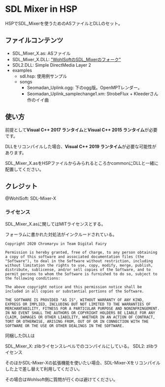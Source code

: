 # SDL Mixer in HSP

HSPでSDL_Mixerを使うためのASファイルとDLLのセット。

## ファイルコンテンツ

- SDL_Mixer_X.as: ASファイル
- SDL_Mixer_X.DLL: ["WohlSoftのSDL_Mixerのフォーク"](https://github.com/WohlSoft/SDL-Mixer-X)
- SDL2.DLL: Simple DirectMedia Layer 2
- examples
	- sdl.hsp: 使用例サンプル
	- songs
		- Seomadan_Uplink.ogg: 下のogg版。OpenMPTレンダー。
		- Seomadan_Uplink_samplechange1.xm: StrobeFlux + Kleederさん作のイイ曲

## 使い方

前提として**Visual C++ 2017 ランタイム**と**Visual C++ 2015 ランタイム**が必要です。

DLLをリコンパイルした場合、**Visual C++ 2019 ランタイム**が必要な可能性があります。

SDL_Mixer_X.asをHSPファイルからみられるところかcommonにDLLと一緒に配置してください。

## クレジット

@WohlSoft: SDL-Mixer-X

### ライセンス

SDL_Mixer_X.asに関してはMITライセンスとする。

フォーラムに書かれた対処法がインクルードされている。

```
Copyright 2020 Chromaryu in Team Digital Fairy

Permission is hereby granted, free of charge, to any person obtaining a copy of this software and associated documentation files (the "Software"), to deal in the Software without restriction, including without limitation the rights to use, copy, modify, merge, publish, distribute, sublicense, and/or sell copies of the Software, and to permit persons to whom the Software is furnished to do so, subject to the following conditions:

The above copyright notice and this permission notice shall be included in all copies or substantial portions of the Software.

THE SOFTWARE IS PROVIDED "AS IS", WITHOUT WARRANTY OF ANY KIND, EXPRESS OR IMPLIED, INCLUDING BUT NOT LIMITED TO THE WARRANTIES OF MERCHANTABILITY, FITNESS FOR A PARTICULAR PURPOSE AND NONINFRINGEMENT. IN NO EVENT SHALL THE AUTHORS OR COPYRIGHT HOLDERS BE LIABLE FOR ANY CLAIM, DAMAGES OR OTHER LIABILITY, WHETHER IN AN ACTION OF CONTRACT, TORT OR OTHERWISE, ARISING FROM, OUT OF OR IN CONNECTION WITH THE SOFTWARE OR THE USE OR OTHER DEALINGS IN THE SOFTWARE.
```


同梱したDLLは

SDL_Mixer_X: zlibライセンスレベルでのコンパイルにしている。
SDL2: zlibライセンス

そのほかSDL-Mixer-Xの拡張機能を使いたい場合、SDL-Mixer-Xをリコンパイルした上で差し替えて利用してください。

その場合はWohlsoft側に質問が行くのは避けてください。

